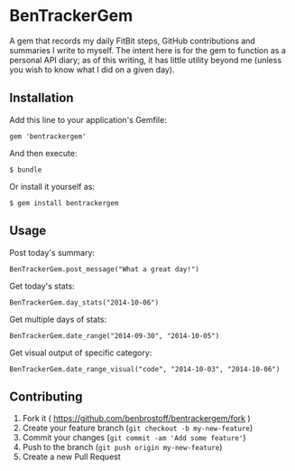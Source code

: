 # BenTrackerGem

A gem that records my daily FitBit steps, GitHub contributions and summaries I write to myself. The intent here is for the gem to function as a personal API diary; as of this writing, it has little utility beyond me (unless you wish to know what I did on a given day). 

## Installation

Add this line to your application's Gemfile:

    gem 'bentrackergem'

And then execute:

    $ bundle

Or install it yourself as:

    $ gem install bentrackergem

## Usage

Post today's summary:

`BenTrackerGem.post_message("What a great day!")`

Get today's stats:

`BenTrackerGem.day_stats("2014-10-06")`

Get multiple days of stats:

`BenTrackerGem.date_range("2014-09-30", "2014-10-05")`

Get visual output of specific category:

`BenTrackerGem.date_range_visual("code", "2014-10-03", "2014-10-06")`

## Contributing

1. Fork it ( https://github.com/benbrostoff/bentrackergem/fork )
2. Create your feature branch (`git checkout -b my-new-feature`)
3. Commit your changes (`git commit -am 'Add some feature'`)
4. Push to the branch (`git push origin my-new-feature`)
5. Create a new Pull Request
